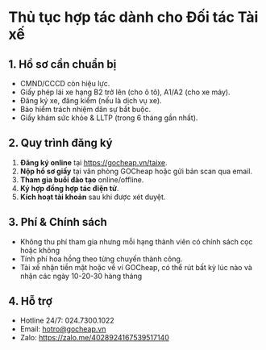 # Thủ tục hợp tác dành cho Đối tác Tài xế

## 1. Hồ sơ cần chuẩn bị
- CMND/CCCD còn hiệu lực.  
- Giấy phép lái xe hạng B2 trở lên (cho ô tô), A1/A2 (cho xe máy).  
- Đăng ký xe, đăng kiểm (nếu là dịch vụ xe).  
- Bảo hiểm trách nhiệm dân sự bắt buộc.  
- Giấy khám sức khỏe & LLTP (trong 6 tháng gần nhất).  

## 2. Quy trình đăng ký
1. **Đăng ký online** tại https://gocheap.vn/taixe.  
2. **Nộp hồ sơ giấy** tại văn phòng GOCheap hoặc gửi bản scan qua email.  
3. **Tham gia buổi đào tạo** online/offline.  
4. **Ký hợp đồng hợp tác điện tử**.  
5. **Kích hoạt tài khoản** sau khi được xét duyệt.  

## 3. Phí & Chính sách
- Không thu phí tham gia nhưng mỗi hạng thành viên có chính sách cọc hoặc không
- Tính phí hoa hồng theo từng chuyến thành công.  
- Tài xế nhận tiền mặt hoặc về ví GOCheap, có thể rút bất kỳ lúc nào và nhận các ngày 10-20-30 hàng tháng

## 4. Hỗ trợ
- Hotline 24/7: 024.7300.1022  
- Email: hotro@gocheap.vn  
- Zalo: https://zalo.me/4028924167539517140
